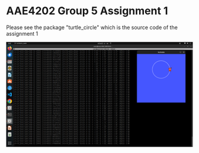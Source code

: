 # AAE4202 Group 5 Assignment 1

Please see the package "turtle_circle" which is the source code of the assignment 1

<p align="center">
        <img src="https://github.com/AAE4202-Group-5/assignment_1/blob/QuintinUmi/doc/img/%E6%88%AA%E5%9B%BE%202024-09-30%2022-08-34.png?raw=true" alt="assignment1_demo_png"/>
</p>

